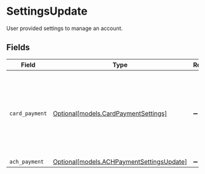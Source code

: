 # SettingsUpdate

User provided settings to manage an account.


## Fields

| Field                                                                                            | Type                                                                                             | Required                                                                                         | Description                                                                                      |
| ------------------------------------------------------------------------------------------------ | ------------------------------------------------------------------------------------------------ | ------------------------------------------------------------------------------------------------ | ------------------------------------------------------------------------------------------------ |
| `card_payment`                                                                                   | [Optional[models.CardPaymentSettings]](../models/cardpaymentsettings.md)                         | :heavy_minus_sign:                                                                               | User provided settings to manage card payments. This data is only allowed on a business account. |
| `ach_payment`                                                                                    | [Optional[models.ACHPaymentSettingsUpdate]](../models/achpaymentsettingsupdate.md)               | :heavy_minus_sign:                                                                               | N/A                                                                                              |